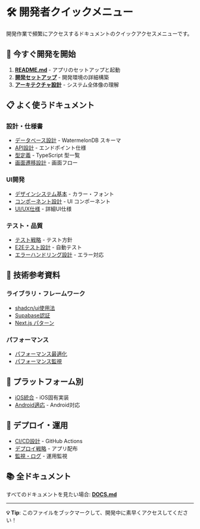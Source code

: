 # 🛠 開発者クイックメニュー

開発作業で頻繁にアクセスするドキュメントのクイックアクセスメニューです。

## 🚀 今すぐ開発を開始

1. **[README.md](./README.md)** - アプリのセットアップと起動
2. **[開発セットアップ](.claude/01_development_docs/08_development_setup.md)** - 開発環境の詳細構築
3. **[アーキテクチャ設計](.claude/01_development_docs/01_architecture_design.md)** - システム全体像の理解

## 📋 よく使うドキュメント

### 設計・仕様書
- [データベース設計](.claude/01_development_docs/02_database_design.md) - WatermelonDB スキーマ
- [API設計](.claude/01_development_docs/03_api_design.md) - エンドポイント仕様
- [型定義](.claude/01_development_docs/07_type_definitions.md) - TypeScript 型一覧
- [画面遷移設計](.claude/01_development_docs/04_screen_transition_design.md) - 画面フロー

### UI開発
- [デザインシステム基本](.claude/02_design_system/00_basic_design.md) - カラー・フォント
- [コンポーネント設計](.claude/02_design_system/02_component_design.md) - UI コンポーネント
- [UI/UX仕様](.claude/01_development_docs/16_ui_ux_specification.md) - 詳細UI仕様

### テスト・品質
- [テスト戦略](.claude/01_development_docs/09_test_strategy.md) - テスト方針
- [E2Eテスト設計](.claude/01_development_docs/12_e2e_test_design.md) - 自動テスト
- [エラーハンドリング設計](.claude/01_development_docs/06_error_handling_design.md) - エラー対応

## 🔧 技術参考資料

### ライブラリ・フレームワーク
- [shadcn/ui使用法](.claude/03_library_docs/01_shadcn_doc.md)
- [Supabase認証](.claude/03_library_docs/02_supabase_auth_vitest.md)
- [Next.js パターン](.claude/03_library_docs/04_nextjs_app_router_patterns.md)

### パフォーマンス
- [パフォーマンス最適化](.claude/01_development_docs/14_performance_optimization.md)
- [パフォーマンス監視](.claude/01_development_docs/15_performance_monitoring.md)

## 📱 プラットフォーム別

- [iOS統合](.claude/01_development_docs/23_ios_platform_integration.md) - iOS固有実装
- [Android適応](.claude/01_development_docs/24_android_adaptation_plan.md) - Android対応

## 🚢 デプロイ・運用

- [CI/CD設計](.claude/01_development_docs/11_cicd_design.md) - GitHub Actions
- [デプロイ戦略](.claude/01_development_docs/20_deployment_strategy.md) - アプリ配布
- [監視・ログ](.claude/01_development_docs/21_monitoring_logging_design.md) - 運用監視

## 📚 全ドキュメント

すべてのドキュメントを見たい場合: **[DOCS.md](./DOCS.md)**

---

**💡 Tip**: このファイルをブックマークして、開発中に素早くアクセスしてください！